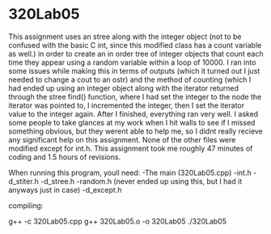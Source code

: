# 320Lab05



This assignment uses an stree along with the integer object (not to be confused with the basic C int, since this modified class has a count variable as well.) in order to create an in order tree of integer objects that count each time they appear using a random variable within a loop of 10000. I ran into some issues while making this in terms of outputs (which it turned out I just needed to change a cout to an ostr) and the method of counting (which I had ended up using an integer object along with the iterator returned through the stree<T> find() function, where I had set the integer to the node the iterator was pointed to, I incremented the integer, then I set the iterator value to the integer again. After I finished, everything ran very well. I asked some people to take glances at my work when I hit walls to see if I missed something obvious, but they werent able to help me, so I didnt really recieve any significant help on this assignment. None of the other files were modified except for int.h. This assignment took me roughly 47 minutes of coding and 1.5 hours of revisions.
  
  When running this program, youll need:
  -The main (320Lab05.cpp)
  -int.h
  -d_stiter.h
  -d_stree.h
  -random.h (never ended up using this, but I had it anyways just in case)
  -d_except.h
  
  compiling:
  
  g++ -c 320Lab05.cpp
  g++ 320Lab05.o -o 320Lab05
  ./320Lab05
